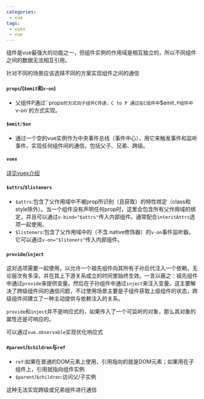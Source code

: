 ```yaml
---
categories:
 - vue
tags:
 - vuex 
 - vue
---
```

组件是vue最强大的功能之一，但组件实例的作用域是相互独立的，所以不同组件之间的数据无法相互引用。

针对不同的场景应该选择不同的方案实现组件之间的通信

#### `props`/(`$emit`和`v-on`)

- 父组件P通过``props`的方式向子组件C传递，C to P 通过在C组件中`$emit`,P组件中`v-on`的方式实现。

#### `$emit/$on`

- 通过一个空的vue实例作为中央事件总线（事件中心），用它来触发事件和监听事件，实现任何组件间的通信。包括父子、兄弟、跨级。

#### `vuex`

[详见vuex介绍](vuex.html)

#### `$attrs`/`$listeners`

- `$attrs`:包含了父作用域中不被prop所识别（且获取）的特性绑定（class和style除外）。当一个组件没有声明任何prop时，这里会包含所有父作用域的绑定，并且可以通过`v-bind="$attrs"`传入内部组件。通常配合`interitAttrs`选项一起使用。
- `$listeners`:包含了父作用域中的（不含.native修饰器）的`v-on`事件监听器。它可以通过`v-on="$liteners"`传入内部组件。

#### `provide`/`inject`

这对选项需要一起使用，以允许一个祖先组件向其所有子孙后代注入一个依赖，无论层次有多深，并在其上下游关系成立的时间里始终生效。一言以蔽之：祖先组件中通过`provide`来提供变量。然后在子孙组件中通过`inject`来注入变量。这主要解决了跨级组件间的通信问题，不过使用场景主要是子组件获取上级组件的状态，跨级组件间建立了一种主动提供与依赖注入的关系。

`provide`和`inject`并不是响应式的，如果传入了一个可监听的对象，那么其对象的属性还是可响应的。

可以通过`vue.observable`实现优化响应式

#### `#parent`/`$children`与`ref`

- `ref`:如果在普通的DOM元素上使用，引用指向的就是DOM元素；如果用在子组件上，引用就指向组件实例
- `$parent`/`$children`:访问父/子实例

这种无法实现跨级或兄弟组件进行通信